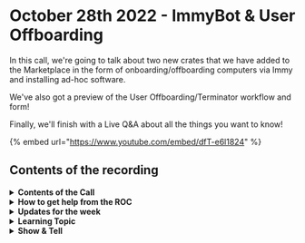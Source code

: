 # October 28th 2022 - ImmyBot & User Offboarding

In this call, we're going to talk about two new crates that we have added to the Marketplace in the form of onboarding/offboarding computers via Immy and installing ad-hoc software.

We've also got a preview of the User Offboarding/Terminator workflow and form!

Finally, we'll finish with a Live Q\&A about all the things you want to know!

{% embed url="https://www.youtube.com/embed/dfT-e6l1824" %}

## Contents of the recording

<details>

<summary><strong>Contents of the Call</strong></summary>

This call is for people who are: Interested in building their own workflows Wanting to stay on top of new developments Just want to learn more about Rewst and participate in the community We will talk about the platform, news, some training, and any Q\&A. As always, feel free to unmute and interrupt us, this is an interactive call! ​

</details>

<details>

<summary><strong>How to get help from the ROC</strong></summary>

How to get help - Engage the ROC in Slack - Email support coming soon! - \[FUTURE] Live chat in the app - Would this be helpful to people? - Documentation - https://rewst.help - Feature Requests - https://rewst.canny.io/

</details>

<details>

<summary><strong>Updates for the week</strong></summary>



</details>

<details>

<summary><strong>Learning Topic</strong></summary>

* Demos
  * Onboard / Offboard Computer in ImmyBot
  * Install Ad-Hoc Software via ImmyBot
  * User Offboarding/Terminatotion Workflow and Form

</details>

<details>

<summary><strong>Show &#x26; Tell</strong></summary>

* Kevin Landers
  * Teams to PSA Integration

</details>
